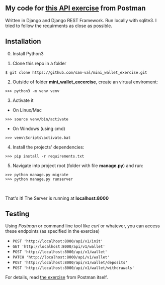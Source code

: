 ## My code for [this API exercise][link] from Postman

[link]:https://documenter.getpostman.com/view/8411283/SVfMSqA3?version=latest

Written in Django and Django REST Framework. Run locally with sqlite3. I tried to follow the requirments as close as possible.
## Installation

0. Install Python3

2. Clone this repo in a folder
```
$ git clone https://github.com/sam-val/mini_wallet_exercise.git
```
2. Outside of folder **mini_wallet_excercise**, create an virtual enviroment:
```
>>> python3 -m venv venv
```

3. Activate it
-  On Linux/Mac
```
>>> source venv/bin/activate
```
- On Windows (using cmd) 
```
>>> venv\Scripts\activate.bat
```
4. Install the projects' dependencies:
```
>>> pip install -r requirements.txt
```
5. Navigate into project root (folder with file **manage.py**) and run:
```
>>> python manage.py migrate
>>> python manage.py runserver
``` 
<br>

That's it! The Server is running at <strong>localhost:8000</strong>

## Testing
Using *Postman* or command line tool like *curl* or whatever, you can access these endpoints (as specified in the exercise)

* `POST 'http://localhost:8000/api/v1/init'`
* `GET 'http://localhost:8000/api/v1/wallet'`
* `POST 'http://localhost:8000/api/v1/wallet'`
* `PATCH 'http://localhost:8000/api/v1/wallet'`
* `POST 'http://localhost:8000/api/v1/wallet/deposits'`
* `POST 'http://localhost:8000/api/v1/wallet/withdrawals'`

For details, read [the exercise][link] from Postman itself.





